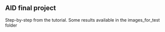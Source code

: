 ## AID final project

Step-by-step from the tutorial. Some results available in the images_for_test folder

